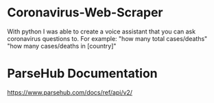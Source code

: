 # Coronavirus-Web-Scraper
With python I was able to create a voice assistant that you can ask coronavirus questions to. 
For example: 
"how many total cases/deaths" 
"how many cases/deaths in [country]"

# ParseHub Documentation
https://www.parsehub.com/docs/ref/api/v2/
